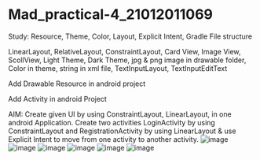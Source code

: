 # Mad_practical-4_21012011069
Study: Resource, Theme, Color, Layout, Explicit Intent, Gradle File structure

 LinearLayout, RelativeLayout,  ConstraintLayout, Card View, Image View, ScollView, Light Theme, Dark Theme, jpg & png image in drawable folder, Color in theme, string in xml file, TextInputLayout, TextInputEditText

Add Drawable Resource in android project

Add Activity in android Project

AIM: Create given UI by using ConstraintLayout, LinearLayout, in one android Application. Create two activities LoginActivity by using ConstraintLayout and RegistrationActivity by using LinearLayout & use Explicit Intent to move from one activity to another activity.
![image](https://github.com/Patelbhoomi122/Mad_practical-4_21012011069/assets/98692265/79e3d0d6-0acc-4e26-bf88-df5572b5d3b3)
![image](https://github.com/Patelbhoomi122/Mad_practical-4_21012011069/assets/98692265/6f5b6757-5bb4-4aba-bb4b-d8c76a9926f0)
![image](https://github.com/Patelbhoomi122/Mad_practical-4_21012011069/assets/98692265/73c7ee2f-fd28-4ae5-a791-4f4fc5cdd421)
![image](https://github.com/Patelbhoomi122/Mad_practical-4_21012011069/assets/98692265/2b5d27f1-9e12-43ad-8b96-4334a8cb6716)
![image](https://github.com/Patelbhoomi122/Mad_practical-4_21012011069/assets/98692265/cf851546-4cb9-42ce-b8c7-b4afe075989d)
![image](https://github.com/Patelbhoomi122/Mad_practical-4_21012011069/assets/98692265/2298217a-72fc-4fef-be54-c3ddb1bc7368)
